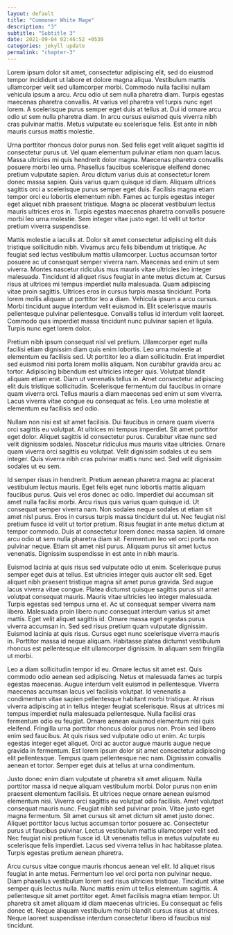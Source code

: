 ```yaml
---
layout: default
title: "Commoner White Mage"
description: "3"
subtitle: "Subtitle 3"
date: 2021-09-04 02:46:52 +0530
categories: jekyll update
permalink: "chapter-3"
---
```


Lorem ipsum dolor sit amet, consectetur adipiscing elit, sed do eiusmod tempor incididunt ut labore et dolore magna aliqua. Vestibulum mattis ullamcorper velit sed ullamcorper morbi. Commodo nulla facilisi nullam vehicula ipsum a arcu. Arcu odio ut sem nulla pharetra diam. Turpis egestas maecenas pharetra convallis. At varius vel pharetra vel turpis nunc eget lorem. A scelerisque purus semper eget duis at tellus at. Dui id ornare arcu odio ut sem nulla pharetra diam. In arcu cursus euismod quis viverra nibh cras pulvinar mattis. Metus vulputate eu scelerisque felis. Est ante in nibh mauris cursus mattis molestie.

Urna porttitor rhoncus dolor purus non. Sed felis eget velit aliquet sagittis id consectetur purus ut. Vel quam elementum pulvinar etiam non quam lacus. Massa ultricies mi quis hendrerit dolor magna. Maecenas pharetra convallis posuere morbi leo urna. Phasellus faucibus scelerisque eleifend donec pretium vulputate sapien. Arcu dictum varius duis at consectetur lorem donec massa sapien. Quis varius quam quisque id diam. Aliquam ultrices sagittis orci a scelerisque purus semper eget duis. Facilisis magna etiam tempor orci eu lobortis elementum nibh. Fames ac turpis egestas integer eget aliquet nibh praesent tristique. Magna ac placerat vestibulum lectus mauris ultrices eros in. Turpis egestas maecenas pharetra convallis posuere morbi leo urna molestie. Sem integer vitae justo eget. Id velit ut tortor pretium viverra suspendisse.

Mattis molestie a iaculis at. Dolor sit amet consectetur adipiscing elit duis tristique sollicitudin nibh. Vivamus arcu felis bibendum ut tristique. Ac feugiat sed lectus vestibulum mattis ullamcorper. Luctus accumsan tortor posuere ac ut consequat semper viverra nam. Maecenas sed enim ut sem viverra. Montes nascetur ridiculus mus mauris vitae ultricies leo integer malesuada. Tincidunt id aliquet risus feugiat in ante metus dictum at. Cursus risus at ultrices mi tempus imperdiet nulla malesuada. Quam adipiscing vitae proin sagittis. Ultrices eros in cursus turpis massa tincidunt. Porta lorem mollis aliquam ut porttitor leo a diam. Vehicula ipsum a arcu cursus. Morbi tincidunt augue interdum velit euismod in. Elit scelerisque mauris pellentesque pulvinar pellentesque. Convallis tellus id interdum velit laoreet. Commodo quis imperdiet massa tincidunt nunc pulvinar sapien et ligula. Turpis nunc eget lorem dolor.

Pretium nibh ipsum consequat nisl vel pretium. Ullamcorper eget nulla facilisi etiam dignissim diam quis enim lobortis. Leo urna molestie at elementum eu facilisis sed. Ut porttitor leo a diam sollicitudin. Erat imperdiet sed euismod nisi porta lorem mollis aliquam. Non curabitur gravida arcu ac tortor. Adipiscing bibendum est ultricies integer quis. Volutpat blandit aliquam etiam erat. Diam ut venenatis tellus in. Amet consectetur adipiscing elit duis tristique sollicitudin. Scelerisque fermentum dui faucibus in ornare quam viverra orci. Tellus mauris a diam maecenas sed enim ut sem viverra. Lacus viverra vitae congue eu consequat ac felis. Leo urna molestie at elementum eu facilisis sed odio.

Nullam non nisi est sit amet facilisis. Dui faucibus in ornare quam viverra orci sagittis eu volutpat. At ultrices mi tempus imperdiet. Sit amet porttitor eget dolor. Aliquet sagittis id consectetur purus. Curabitur vitae nunc sed velit dignissim sodales. Nascetur ridiculus mus mauris vitae ultricies. Ornare quam viverra orci sagittis eu volutpat. Velit dignissim sodales ut eu sem integer. Quis viverra nibh cras pulvinar mattis nunc sed. Sed velit dignissim sodales ut eu sem.

Id semper risus in hendrerit. Pretium aenean pharetra magna ac placerat vestibulum lectus mauris. Eget felis eget nunc lobortis mattis aliquam faucibus purus. Quis vel eros donec ac odio. Imperdiet dui accumsan sit amet nulla facilisi morbi. Arcu risus quis varius quam quisque id. Ut consequat semper viverra nam. Non sodales neque sodales ut etiam sit amet nisl purus. Eros in cursus turpis massa tincidunt dui ut. Nec feugiat nisl pretium fusce id velit ut tortor pretium. Risus feugiat in ante metus dictum at tempor commodo. Duis at consectetur lorem donec massa sapien. Id ornare arcu odio ut sem nulla pharetra diam sit. Fermentum leo vel orci porta non pulvinar neque. Etiam sit amet nisl purus. Aliquam purus sit amet luctus venenatis. Dignissim suspendisse in est ante in nibh mauris.

Euismod lacinia at quis risus sed vulputate odio ut enim. Scelerisque purus semper eget duis at tellus. Est ultricies integer quis auctor elit sed. Eget aliquet nibh praesent tristique magna sit amet purus gravida. Sed augue lacus viverra vitae congue. Platea dictumst quisque sagittis purus sit amet volutpat consequat mauris. Mauris vitae ultricies leo integer malesuada. Turpis egestas sed tempus urna et. Ac ut consequat semper viverra nam libero. Malesuada proin libero nunc consequat interdum varius sit amet mattis. Eget velit aliquet sagittis id. Ornare massa eget egestas purus viverra accumsan in. Sed sed risus pretium quam vulputate dignissim. Euismod lacinia at quis risus. Cursus eget nunc scelerisque viverra mauris in. Porttitor massa id neque aliquam. Habitasse platea dictumst vestibulum rhoncus est pellentesque elit ullamcorper dignissim. In aliquam sem fringilla ut morbi.

Leo a diam sollicitudin tempor id eu. Ornare lectus sit amet est. Quis commodo odio aenean sed adipiscing. Netus et malesuada fames ac turpis egestas maecenas. Augue interdum velit euismod in pellentesque. Viverra maecenas accumsan lacus vel facilisis volutpat. Id venenatis a condimentum vitae sapien pellentesque habitant morbi tristique. At risus viverra adipiscing at in tellus integer feugiat scelerisque. Risus at ultrices mi tempus imperdiet nulla malesuada pellentesque. Nulla facilisi cras fermentum odio eu feugiat. Ornare aenean euismod elementum nisi quis eleifend. Fringilla urna porttitor rhoncus dolor purus non. Proin sed libero enim sed faucibus. At quis risus sed vulputate odio ut enim. Ac turpis egestas integer eget aliquet. Orci ac auctor augue mauris augue neque gravida in fermentum. Est lorem ipsum dolor sit amet consectetur adipiscing elit pellentesque. Tempus quam pellentesque nec nam. Dignissim convallis aenean et tortor. Semper eget duis at tellus at urna condimentum.

Justo donec enim diam vulputate ut pharetra sit amet aliquam. Nulla porttitor massa id neque aliquam vestibulum morbi. Dolor purus non enim praesent elementum facilisis. Et ultrices neque ornare aenean euismod elementum nisi. Viverra orci sagittis eu volutpat odio facilisis. Amet volutpat consequat mauris nunc. Feugiat nibh sed pulvinar proin. Vitae justo eget magna fermentum. Sit amet cursus sit amet dictum sit amet justo donec. Aliquet porttitor lacus luctus accumsan tortor posuere ac. Consectetur purus ut faucibus pulvinar. Lectus vestibulum mattis ullamcorper velit sed. Nec feugiat nisl pretium fusce id. Ut venenatis tellus in metus vulputate eu scelerisque felis imperdiet. Lacus sed viverra tellus in hac habitasse platea. Turpis egestas pretium aenean pharetra.

Arcu cursus vitae congue mauris rhoncus aenean vel elit. Id aliquet risus feugiat in ante metus. Fermentum leo vel orci porta non pulvinar neque. Diam phasellus vestibulum lorem sed risus ultricies tristique. Tincidunt vitae semper quis lectus nulla. Nunc mattis enim ut tellus elementum sagittis. A pellentesque sit amet porttitor eget. Amet facilisis magna etiam tempor. Ut pharetra sit amet aliquam id diam maecenas ultricies. Eu consequat ac felis donec et. Neque aliquam vestibulum morbi blandit cursus risus at ultrices. Neque laoreet suspendisse interdum consectetur libero id faucibus nisl tincidunt.
